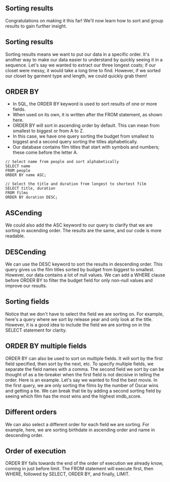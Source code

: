 ## Sorting results
Congratulations on making it this far! We'll now learn how to sort and group results to gain further insight.

## Sorting results
Sorting results means we want to put our data in a specific order. It's another way to make our data easier to understand by quickly seeing it in a sequence. Let's say we wanted to extract our three longest coats; if our closet were messy, it would take a long time to find. However, if we sorted our closet by garment type and length, we could quickly grab them!

## ORDER BY
- In SQL, the ORDER BY keyword is used to sort results of one or more fields.
- When used on its own, it is written after the FROM statement, as shown here.
- ORDER BY will sort in ascending order by default. This can mean from smallest to biggest or from A to Z.
- In this case, we have one query sorting the budget from smallest to biggest and a second query sorting the titles alphabetically.
- Our database contains film titles that start with symbols and numbers; these come before the letter A.
```JS
// Select name from people and sort alphabetically
SELECT name
FROM people
ORDER BY name ASC;

// Select the title and duration from longest to shortest film
SELECT title, duration
FROM films
ORDER BY duration DESC;
```
## ASCending
We could also add the ASC keyword to our query to clarify that we are sorting in ascending order. The results are the same, and our code is more readable.

## DESCending
We can use the DESC keyword to sort the results in descending order. This query gives us the film titles sorted by budget from biggest to smallest. However, our data contains a lot of null values. We can add a WHERE clause before ORDER BY to filter the budget field for only non-null values and improve our results.

## Sorting fields
Notice that we don't have to select the field we are sorting on. For example, here's a query where we sort by release year and only look at the title. However, it is a good idea to include the field we are sorting on in the SELECT statement for clarity.

## ORDER BY multiple fields
ORDER BY can also be used to sort on multiple fields. It will sort by the first field specified, then sort by the next, etc. To specify multiple fields, we separate the field names with a comma. The second field we sort by can be thought of as a tie-breaker when the first field is not decisive in telling the order. Here is an example. Let's say we wanted to find the best movie. In the first query, we are only sorting the films by the number of Oscar wins and getting a tie. We can break that tie by adding a second sorting field by seeing which film has the most wins and the highest imdb_score.

## Different orders
We can also select a different order for each field we are sorting. For example, here, we are sorting birthdate in ascending order and name in descending order.

## Order of execution
ORDER BY falls towards the end of the order of execution we already know, coming in just before limit. The FROM statement will execute first, then WHERE, followed by SELECT, ORDER BY, and finally, LIMIT.

